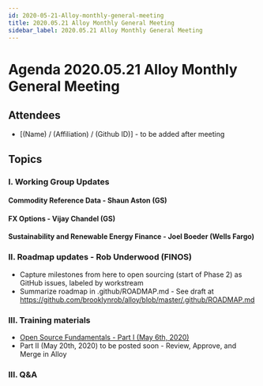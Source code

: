 ```yaml
---
id: 2020-05-21-Alloy-monthly-general-meeting
title: 2020.05.21 Alloy Monthly General Meeting
sidebar_label: 2020.05.21 Alloy Monthly General Meeting
---
```


# Agenda 2020.05.21 Alloy Monthly General Meeting

## Attendees
* [(Name) / (Affiliation) / (Github ID)] - to be added after meeting

## Topics

### I. Working Group Updates
#### Commodity Reference Data - Shaun Aston (GS)

#### FX Options - Vijay Chandel (GS)

#### Sustainability and Renewable Energy Finance - Joel Boeder (Wells Fargo)

### II. Roadmap updates - Rob Underwood (FINOS)
* Capture milestones from here to open sourcing (start of Phase 2) as GitHub issues, labeled by workstream
* Summarize roadmap in .github/ROADMAP.md - See draft at https://github.com/brooklynrob/alloy/blob/master/.github/ROADMAP.md

### III. Training materials
* [Open Source Fundamentals - Part I (May 6th, 2020)](https://www.finos.org/hubfs/FINOS/2020%20Video%20Uploads/FINOS%20-%20Open%20Source%20Fundamentals%20-%20Part%201%20-%2006%20May%2020.mp4)
* Part II (May 20th, 2020) to be posted soon - Review, Approve, and Merge in Alloy


### III. Q&A
